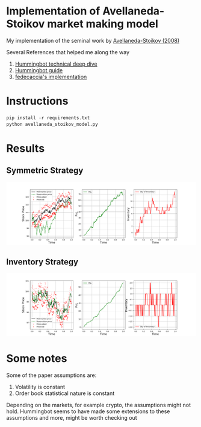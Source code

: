 # Implementation of Avellaneda-Stoikov market making model

My implementation of the seminal work by [Avellaneda-Stoikov (2008)](https://www.researchgate.net/publication/24086205_High_Frequency_Trading_in_a_Limit_Order_Book)


Several References that helped me along the way
1. [Hummingbot technical deep dive](https://hummingbot.io/blog/2021-04-avellaneda-tech-deepdown)
2. [Hummingbot guide](https://hummingbot.io/blog/2021-04-avellaneda-stoikov-market-making-strategy)
3. [fedecaccia's implementation](https://github.com/fedecaccia/avellaneda-stoikov)

# Instructions
```python
pip install -r requirements.txt
python avellaneda_stoikov_model.py
```

# Results
## Symmetric Strategy
![Symmetric](result_symmetric.png)
## Inventory Strategy
![Symmetric](result_inventory.png)


# Some notes

Some of the paper assumptions are:
1. Volatility is constant
2. Order book statistical nature is constant

Depending on the markets, for example crypto, the assumptions might not hold. Hummingbot seems to have made some extensions to these assumptions and more, might be worth checking out
